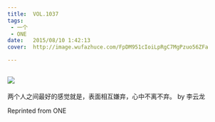 ```yaml
---
title:	VOL.1037
tags:
 - 一个
 - ONE
date:	2015/08/10 1:42:13
cover:	http://image.wufazhuce.com/FpDM951cIoiLpRgC7MgPzuo56ZFa

---
```

![](http://image.wufazhuce.com/FpDM951cIoiLpRgC7MgPzuo56ZFa)
---

两个人之间最好的感觉就是，表面相互嫌弃，心中不离不弃。 by 李云龙
 
Reprinted from ONE
